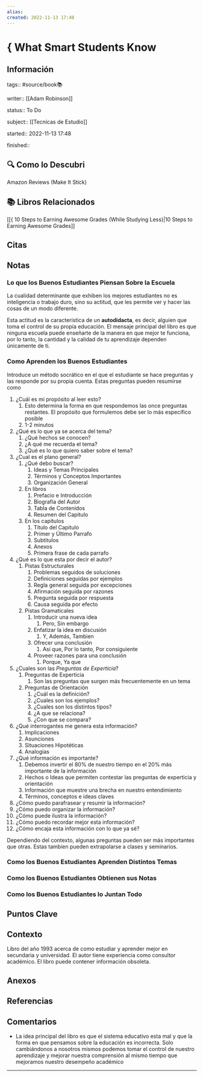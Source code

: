 ```yaml
---
alias: 
created: 2022-11-13 17:48
---
```

# { What Smart Students Know
## Información
tags:: #source/book📚 

writer:: [[Adam Robinson]]

status:: To Do

subject:: [[Tecnicas de Estudio]]

started:: 2022-11-13 17:48

finished::

## 🔍 Como lo Descubri
Amazon Reviews (Make It Stick)

## 📚 Libros Relacionados
[[{ 10 Steps to Earning Awesome Grades (While Studying Less)|10 Steps to Earning Awesome Grades]] 

## Citas

## Notas
### Lo que los Buenos Estudiantes Piensan Sobre la Escuela
La cualidad determinante que exhiben los mejores estudiantes no es inteligencia o trabajo duro, sino su actitud, que les permite ver y hacer las cosas de un modo diferente. 

Esta actitud es la característica de un **autodidacta**, es decir, alguien que toma el control de su propia educación. El mensaje principal del libro es que ninguna escuela puede enseñarte de la manera en que mejor te funciona, por lo tanto, la cantidad y la calidad de tu aprendizaje dependen únicamente de ti. 

### Como Aprenden los Buenos Estudiantes
Introduce un método socrático en el que el estudiante se hace preguntas y las responde por su propia cuenta. Estas preguntas pueden resumirse como
1. ¿Cuál es mi propósito al leer esto?
	1. Esto determina la forma en que respondemos las once preguntas restantes. El propósito que formulemos debe ser lo más específico posible
	2. 1-2 minutos
2. ¿Qué es lo que ya se acerca del tema?
	1. ¿Qué hechos se conocen?
	2. ¿A qué me recuerda el tema?
	3. ¿Qué es lo que quiero saber sobre el tema?
3. ¿Cual es el plano general?
	1. ¿Qué debo buscar?
		1. Ideas y Temas Principales
		2. Términos y Conceptos Importantes
		3. Organización General
	2. En libros
		1. Prefacio e Introducción
		2. Biografía del Autor
		3. Tabla de Contenidos
		4. Resumen del Capitulo
	3. En los capitulos
		1. Titulo del Capitulo
		2. Primer y Último Parrafo
		3. Subtitulos
		4. Anexos
		5. Primera frase de cada parrafo
4. ¿Qué es lo que esta por decir el autor?
	1. Pistas Estructurales
		1. Problemas seguidos de soluciones
		2. Definiciones seguidas por ejemplos
		3. Regla general seguida por excepciones
		4. Afirmación seguida por razones
		5. Pregunta seguida por respuesta
		6. Causa seguida por efecto
	2. Pistas Gramaticales
		1. Introducir una nueva idea
			1. Pero, Sin embargo
		2. Enfatizar la idea en discusión
			1. Y, Además, Tambien
		3. Ofrecer una conclusión
			1. Así que, Por lo tanto, Por consiguiente
		4. Proveer razones para una conclusión
			1. Porque, Ya que
5. ¿Cuales son las *Preguntas de Experticia*?
	1. Preguntas de Experticia
		1. Son las preguntas que surgen más frecuentemente en un tema
	2. Preguntas de Orientación
		1. ¿Cuál es la definición?
		2. ¿Cuales son los ejemplos?
		3. ¿Cuales son los distintos tipos?
		4. ¿A que se relaciona?
		5. ¿Con que se compara?
6. ¿Qué interrogantes me genera esta información?
	1. Implicaciones
	2. Asunciones
	3. Situaciones Hipotéticas
	4. Analogias
7. ¿Qué información es importante?
	1. Debemos invertir el 80% de nuestro tiempo en el 20% más importante de la información
	2. Hechos o Ideas que permiten contestar las preguntas de experticia y orientación
	3. Información que muestre una brecha en nuestro entendimiento
	4. Términos, conceptos e ideas claves
8. ¿Cómo puedo parafrasear y resumir la información?
9. ¿Cómo puedo organizar la información?
10. ¿Cómo puede ilustra la información?
11. ¿Cómo puedo recordar mejor esta información?
12. ¿Cómo encaja esta información con lo que ya sé?

Dependiendo del contexto, algunas preguntas pueden ser más importantes que otras. Estas tambien pueden extrapolarse a clases y seminarios.

### Como los Buenos Estudiantes Aprenden Distintos Temas
### Como los Buenos Estudiantes Obtienen sus Notas
### Como los Buenos Estudiantes lo Juntan Todo

## Puntos Clave

## Contexto
Libro del año 1993 acerca de como estudiar y aprender mejor en secundaria y universidad.  El autor tiene experiencia como consultor académico. El libro puede contener información obsoleta.

## Anexos

## Referencias

## Comentarios
- La idea principal del libro es que el sistema educativo esta mal y que la forma en que pensamos sobre la educación es incorrecta. Solo cambiándonos a nosotros mismos podemos tomar el control de nuestro aprendizaje y mejorar nuestra comprensión al mismo tiempo que mejoramos nuestro desempeño académico
___

